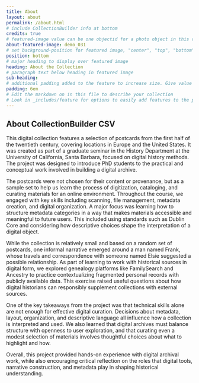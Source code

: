 ```yaml
---
title: About
layout: about
permalink: /about.html
# include CollectionBuilder info at bottom
credits: true
# featured-image value can be one objectid for a photo object in this collection, a relative path to an image in this project, or a full url to any image. If left blank, no featured image will appear at top of About page.
about-featured-image: demo_031
# set background-position for featured image, "center", "top", "bottom"
position: bottom
# major heading to display over featured image
heading: About the Collection
# paragraph text below heading in featured image
sub-heading: 
# additional padding added to the feature to increase size. Give value in em or px, e.g. "5em".
padding: 6em
# Edit the markdown on in this file to describe your collection
# Look in _includes/feature for options to easily add features to the page
---
```


## About CollectionBuilder CSV

This digital collection features a selection of postcards from the first half of the twentieth century, covering locations in Europe and the United States. It was created as part of a graduate seminar in the History Department at the University of California, Santa Barbara, focused on digital history methods. The project was designed to introduce PhD students to the practical and conceptual work involved in building a digital archive.

The postcards were not chosen for their content or provenance, but as a sample set to help us learn the process of digitization, cataloging, and curating materials for an online environment. Throughout the course, we engaged with key skills including scanning, file management, metadata creation, and digital organization. A major focus was learning how to structure metadata categories in a way that makes materials accessible and meaningful to future users. This included using standards such as Dublin Core and considering how descriptive choices shape the interpretation of a digital object.

While the collection is relatively small and based on a random set of postcards, one informal narrative emerged around a man named Frank, whose travels and correspondence with someone named Elsie suggested a possible relationship. As part of learning to work with historical sources in digital form, we explored genealogy platforms like FamilySearch and Ancestry to practice contextualizing fragmented personal records with publicly available data. This exercise raised useful questions about how digital historians can responsibly supplement collections with external sources.

One of the key takeaways from the project was that technical skills alone are not enough for effective digital curation. Decisions about metadata, layout, organization, and descriptive language all influence how a collection is interpreted and used. We also learned that digital archives must balance structure with openness to user exploration, and that curating even a modest selection of materials involves thoughtful choices about what to highlight and how.

Overall, this project provided hands-on experience with digital archival work, while also encouraging critical reflection on the roles that digital tools, narrative construction, and metadata play in shaping historical understanding.
